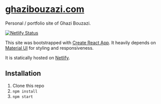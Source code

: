 # [ghazibouzazi.com](https://ghazibouzazi.com)

Personal / portfolio site of Ghazi Bouzazi.

[![Netlify Status](https://api.netlify.com/api/v1/badges/b972304f-93a7-48a4-8264-724ba44dd755/deploy-status)](https://app.netlify.com/sites/ghazibouzazi/deploys)


This site was bootstrapped with [Create React App](https://github.com/facebook/create-react-app). It heavily depends on [Material UI](https://material-ui.com/) for styling and responsiveness.

It is statically hosted on [Netlify](http://netlify.com/).



## Installation

1. Clone this repo
2. `npm install`
3. `npm start`


